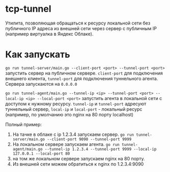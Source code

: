 # tcp-tunnel

Утилита, позволяющая обращаться к ресурсу локальной сети без публичного IP адреса из внешней сети через сервер с публичным IP (например виртуалка в Яндекс Облаке).

# Как запускать

`go run tunnel-server/main.go --client-port <port> --tunnel-port <port>` запустить сервер на публичном сервере. `client-port` для подключения внешнего клиента, `tunnel-port` для подключения туннельного агента. Сервера запускаются на `0.0.0.0`

`go run tunnel-agent/main.go --tunnel-ip <ip> --tunnel-port <port> --local-ip <ip> --local-port <port>` запустить агента в локальной сети с доступом к нужному ресурсу. `tunnel-ip` и `tunnel-port` адресуют туннельный сервер, `local-ip` и `local-port` - локальный ресурс (например, по умолчанию это nginx на 80 порту localhost)

Полный пример:

1. На тачке в облаке с ip 1.2.3.4 запускаем сервер. `go run tunnel-server/main.go --client-port 9090 --tunnel-port 9999`
2. На локальном сервере запускаем агента. `go run tunnel-agent/main.go --tunnel-ip 1.2.3.4 --tunnel-port 9999 --local-ip 127.0.0.1 --local-port 80`
3. на том же локальном сервере запускаем nginx на 80 порту.
4. Из внешней сети можем обратиться к nginx по 1.2.3.4:9090